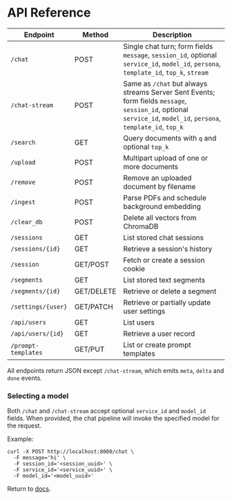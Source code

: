 # API Reference

| Endpoint | Method | Description |
|----------|--------|-------------|
| `/chat` | POST | Single chat turn; form fields `message`, `session_id`, optional `service_id`, `model_id`, `persona`, `template_id`, `top_k`, `stream` |
| `/chat-stream` | POST | Same as `/chat` but always streams Server Sent Events; form fields `message`, `session_id`, optional `service_id`, `model_id`, `persona`, `template_id`, `top_k` |
| `/search` | GET | Query documents with `q` and optional `top_k` |
| `/upload` | POST | Multipart upload of one or more documents |
| `/remove` | POST | Remove an uploaded document by filename |
| `/ingest` | POST | Parse PDFs and schedule background embedding |
| `/clear_db` | POST | Delete all vectors from ChromaDB |
| `/sessions` | GET | List stored chat sessions |
| `/sessions/{id}` | GET | Retrieve a session's history |
| `/session` | GET/POST | Fetch or create a session cookie |
| `/segments` | GET | List stored text segments |
| `/segments/{id}` | GET/DELETE | Retrieve or delete a segment |
| `/settings/{user}` | GET/PATCH | Retrieve or partially update user settings |
| `/api/users` | GET | List users |
| `/api/users/{id}` | GET | Retrieve a user record |
| `/prompt-templates` | GET/PUT | List or create prompt templates |

All endpoints return JSON except `/chat-stream`, which emits `meta`, `delta` and `done` events.

### Selecting a model

Both `/chat` and `/chat-stream` accept optional `service_id` and `model_id` fields. When provided, the chat pipeline will invoke the specified model for the request.

Example:

```
curl -X POST http://localhost:8000/chat \
  -F message='hi' \
  -F session_id='<session_uuid>' \
  -F service_id='<service_uuid>' \
  -F model_id='<model_uuid>'
```

Return to [docs](README.md).
